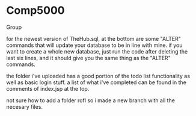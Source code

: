 # Comp5000
Group

for the newest version of TheHub.sql, at the bottom are some "ALTER" commands that will update your database to be in line with mine.
if you want to create a whole new database, just run the code after deleting the last six lines, and it should give you the same thing as the "ALTER" commands.

the folder i've uploaded has a good portion of the todo list functionality as well as basic login stuff. 
a list of what i've completed can be found in the comments of index.jsp at the top.

not sure how to add a folder rofl so i made a new branch with all the necesary files.
